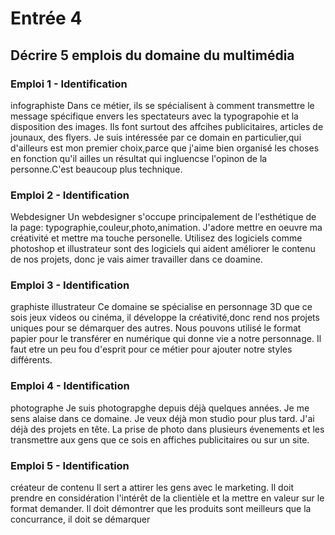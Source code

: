 # Entrée 4
## Décrire 5 emplois du domaine du multimédia
 
### Emploi 1 - Identification
infographiste
Dans ce métier, ils se spécialisent à comment transmettre le message spécifique envers les spectateurs avec la typograpohie et la disposition des images.
Ils font surtout des affcihes publicitaires, articles de jounaux, des flyers. Je suis intéressée par ce domain en particulier,qui d'ailleurs est mon premier choix,parce que j'aime bien organisé les choses en fonction qu'il ailles un résultat qui ingluencse l'opinon de la personne.C'est beaucoup plus technique. 

### Emploi 2 - Identification
Webdesigner
Un webdesigner s'occupe principalement de l'esthétique de la page: typographie,couleur,photo,animation.
J'adore mettre en oeuvre ma créativité et mettre ma touche personelle.
Utilisez des logiciels comme photoshop et illustrateur sont des logiciels qui aident améliorer le contenu de nos projets, donc je vais aimer travailler dans ce doamine.

### Emploi 3 - Identification
graphiste illustrateur
Ce domaine se spécialise en personnage 3D que ce sois jeux videos ou cinéma, il développe la créativité,donc rend nos projets uniques pour se démarquer des autres.
Nous pouvons utilisé le format papier pour le transférer en numérique qui donne vie a notre personnage.
Il faut etre un peu fou d'esprit pour ce métier pour ajouter notre styles différents.

### Emploi 4 - Identification
photographe
Je suis photograpghe depuis déjà quelques années. Je me sens alaise dans ce domaine. Je veux déjà mon studio pour plus tard.
J'ai déjà des projets en tête. La prise de photo dans plusieurs évenements et les transmettre aux gens que ce sois en affiches publicitaires ou
sur un site.
### Emploi 5 - Identification
créateur de contenu
Il sert a attirer les gens avec le marketing. Il doit prendre en considération l'intérêt de la clientièle et la mettre en valeur sur le format demander.
Il doit démontrer que les produits sont meilleurs que la concurrance, il doit se démarquer



